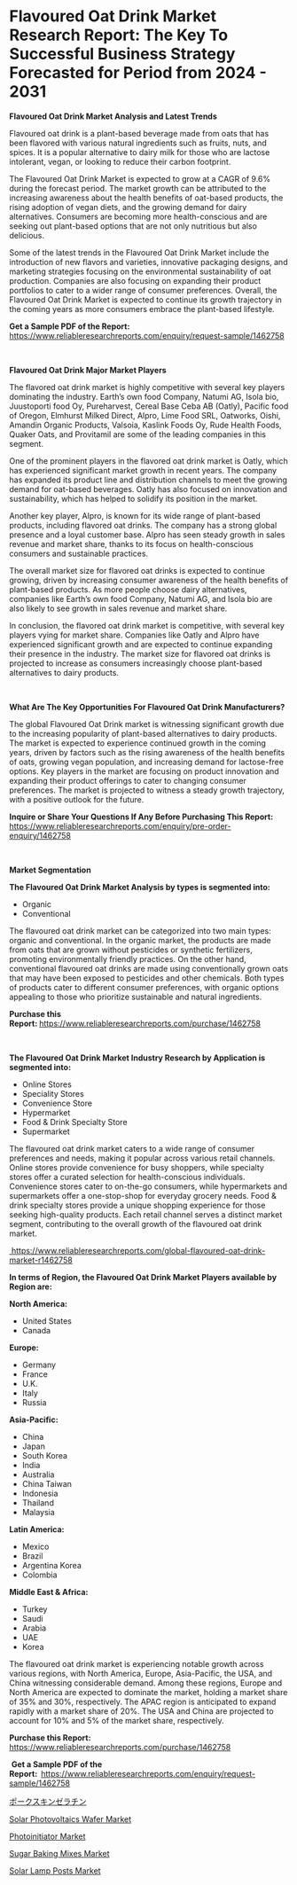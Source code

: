 <p><h1>Flavoured Oat Drink Market Research Report: The Key To Successful Business Strategy Forecasted for Period from 2024 - 2031</h1></p><p><strong>Flavoured Oat Drink Market Analysis and Latest Trends</strong></p>
<p><p>Flavoured oat drink is a plant-based beverage made from oats that has been flavored with various natural ingredients such as fruits, nuts, and spices. It is a popular alternative to dairy milk for those who are lactose intolerant, vegan, or looking to reduce their carbon footprint.</p><p>The Flavoured Oat Drink Market is expected to grow at a CAGR of 9.6% during the forecast period. The market growth can be attributed to the increasing awareness about the health benefits of oat-based products, the rising adoption of vegan diets, and the growing demand for dairy alternatives. Consumers are becoming more health-conscious and are seeking out plant-based options that are not only nutritious but also delicious.</p><p>Some of the latest trends in the Flavoured Oat Drink Market include the introduction of new flavors and varieties, innovative packaging designs, and marketing strategies focusing on the environmental sustainability of oat production. Companies are also focusing on expanding their product portfolios to cater to a wider range of consumer preferences. Overall, the Flavoured Oat Drink Market is expected to continue its growth trajectory in the coming years as more consumers embrace the plant-based lifestyle.</p></p>
<p><strong>Get a Sample PDF of the Report:&nbsp;</strong> <a href="https://www.reliableresearchreports.com/enquiry/request-sample/1462758">https://www.reliableresearchreports.com/enquiry/request-sample/1462758</a></p>
<p>&nbsp;</p>
<p><strong>Flavoured Oat Drink Major Market Players</strong></p>
<p><p>The flavored oat drink market is highly competitive with several key players dominating the industry. Earth’s own food Company, Natumi AG, Isola bio, Juustoporti food Oy, Pureharvest, Cereal Base Ceba AB (Oatly), Pacific food of Oregon, Elmhurst Milked Direct, Alpro, Lime Food SRL, Oatworks, Oishi, Amandin Organic Products, Valsoia, Kaslink Foods Oy, Rude Health Foods, Quaker Oats, and Provitamil are some of the leading companies in this segment.</p><p>One of the prominent players in the flavored oat drink market is Oatly, which has experienced significant market growth in recent years. The company has expanded its product line and distribution channels to meet the growing demand for oat-based beverages. Oatly has also focused on innovation and sustainability, which has helped to solidify its position in the market.</p><p>Another key player, Alpro, is known for its wide range of plant-based products, including flavored oat drinks. The company has a strong global presence and a loyal customer base. Alpro has seen steady growth in sales revenue and market share, thanks to its focus on health-conscious consumers and sustainable practices.</p><p>The overall market size for flavored oat drinks is expected to continue growing, driven by increasing consumer awareness of the health benefits of plant-based products. As more people choose dairy alternatives, companies like Earth’s own food Company, Natumi AG, and Isola bio are also likely to see growth in sales revenue and market share.</p><p>In conclusion, the flavored oat drink market is competitive, with several key players vying for market share. Companies like Oatly and Alpro have experienced significant growth and are expected to continue expanding their presence in the industry. The market size for flavored oat drinks is projected to increase as consumers increasingly choose plant-based alternatives to dairy products.</p></p>
<p>&nbsp;</p>
<p><strong>What Are The Key Opportunities For Flavoured Oat Drink Manufacturers?</strong></p>
<p><p>The global Flavoured Oat Drink market is witnessing significant growth due to the increasing popularity of plant-based alternatives to dairy products. The market is expected to experience continued growth in the coming years, driven by factors such as the rising awareness of the health benefits of oats, growing vegan population, and increasing demand for lactose-free options. Key players in the market are focusing on product innovation and expanding their product offerings to cater to changing consumer preferences. The market is projected to witness a steady growth trajectory, with a positive outlook for the future.</p></p>
<p><strong>Inquire or Share Your Questions If Any Before Purchasing This Report:</strong> <a href="https://www.reliableresearchreports.com/enquiry/pre-order-enquiry/1462758">https://www.reliableresearchreports.com/enquiry/pre-order-enquiry/1462758</a></p>
<p>&nbsp;</p>
<p><strong>Market Segmentation</strong></p>
<p><strong>The Flavoured Oat Drink Market Analysis by types is segmented into:</strong></p>
<p><ul><li>Organic</li><li>Conventional</li></ul></p>
<p><p>The flavoured oat drink market can be categorized into two main types: organic and conventional. In the organic market, the products are made from oats that are grown without pesticides or synthetic fertilizers, promoting environmentally friendly practices. On the other hand, conventional flavoured oat drinks are made using conventionally grown oats that may have been exposed to pesticides and other chemicals. Both types of products cater to different consumer preferences, with organic options appealing to those who prioritize sustainable and natural ingredients.</p></p>
<p><strong>Purchase this Report:&nbsp;</strong><a href="https://www.reliableresearchreports.com/purchase/1462758">https://www.reliableresearchreports.com/purchase/1462758</a></p>
<p>&nbsp;</p>
<p><strong>The Flavoured Oat Drink Market Industry Research by Application is segmented into:</strong></p>
<p><ul><li>Online Stores</li><li>Speciality Stores</li><li>Convenience Store</li><li>Hypermarket</li><li>Food & Drink Specialty Store</li><li>Supermarket</li></ul></p>
<p><p>The flavoured oat drink market caters to a wide range of consumer preferences and needs, making it popular across various retail channels. Online stores provide convenience for busy shoppers, while specialty stores offer a curated selection for health-conscious individuals. Convenience stores cater to on-the-go consumers, while hypermarkets and supermarkets offer a one-stop-shop for everyday grocery needs. Food & drink specialty stores provide a unique shopping experience for those seeking high-quality products. Each retail channel serves a distinct market segment, contributing to the overall growth of the flavoured oat drink market.</p></p>
<p><a href="https://www.reliableresearchreports.com/global-flavoured-oat-drink-market-r1462758">&nbsp;https://www.reliableresearchreports.com/global-flavoured-oat-drink-market-r1462758</a></p>
<p><strong>In terms of Region, the Flavoured Oat Drink Market Players available by Region are:</strong></p>
<p>
    <p> <strong> North America: </strong>
        <ul>
            <li>United States</li>
            <li>Canada</li>
        </ul>
        </p> 
    <p> <strong> Europe: </strong>
        <ul>
            <li>Germany</li>
            <li>France</li>
            <li>U.K.</li>
            <li>Italy</li>
            <li>Russia</li>
        </ul>
        </p> 
    <p> <strong> Asia-Pacific: </strong>
        <ul>
            <li>China</li>
            <li>Japan</li>
            <li>South Korea</li>
            <li>India</li>
            <li>Australia</li>
            <li>China Taiwan</li>
            <li>Indonesia</li>
            <li>Thailand</li>
            <li>Malaysia</li>
        </ul>
        </p> 
    <p> <strong> Latin America: </strong>
        <ul>
            <li>Mexico</li>
            <li>Brazil</li>
            <li>Argentina Korea</li>
            <li>Colombia</li>
        </ul>
        </p> 
    <p> <strong> Middle East & Africa: </strong>
        <ul>
            <li>Turkey</li>
            <li>Saudi</li>
            <li>Arabia</li>
            <li>UAE</li>
            <li>Korea</li>
        </ul>
    </p>
    </p>
<p><p>The flavoured oat drink market is experiencing notable growth across various regions, with North America, Europe, Asia-Pacific, the USA, and China witnessing considerable demand. Among these regions, Europe and North America are expected to dominate the market, holding a market share of 35% and 30%, respectively. The APAC region is anticipated to expand rapidly with a market share of 20%. The USA and China are projected to account for 10% and 5% of the market share, respectively.</p></p>
<p><strong>Purchase this Report: </strong><a href="https://www.reliableresearchreports.com/purchase/1462758">https://www.reliableresearchreports.com/purchase/1462758</a></p>
<p>&nbsp;<strong>Get a Sample PDF of the Report:&nbsp;&nbsp;</strong><a href="https://www.reliableresearchreports.com/enquiry/request-sample/1462758">https://www.reliableresearchreports.com/enquiry/request-sample/1462758</a></p>
<p><strong></strong></p>
<p><p><a href="https://github.com/zoetazuur/Market-Research-Report-List-1/blob/main/611976819690.md">ポークスキンゼラチン</a></p><p><a href="https://www.linkedin.com/pulse/solar-photovoltaics-wafer-market-size-growth-segmentation-y0gof?trackingId=8uWSdRYk8i6Av6qViOnWCw%3D%3D">Solar Photovoltaics Wafer Market</a></p><p><a href="https://issuu.com/reportprime-2/docs/photoinitiator-market-size-2030.pptx">Photoinitiator Market</a></p><p><a href="https://github.com/guneycigdem35/Market-Research-Report-List-2/blob/main/sugar-baking-mixes-market.md">Sugar Baking Mixes Market</a></p><p><a href="https://www.linkedin.com/pulse/solar-lamp-posts-market-challenges-opportunities-growth-u6g2f?trackingId=KZ7kEIM%2BRF5UlKIMU07pWA%3D%3D">Solar Lamp Posts Market</a></p></p>